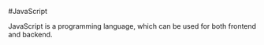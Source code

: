 #JavaScript

JavaScript is a programming language, which can be used for both frontend and backend.
